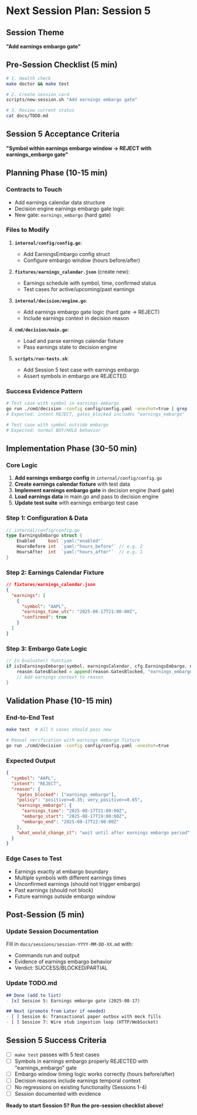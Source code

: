 # Next Session Plan: Session 5

## Session Theme
**"Add earnings embargo gate"**

## Pre-Session Checklist (5 min)
```bash
# 1. Health check
make doctor && make test

# 2. Create session card
scripts/new-session.sh "Add earnings embargo gate"

# 3. Review current status
cat docs/TODO.md
```

## Session 5 Acceptance Criteria
**"Symbol within earnings embargo window → REJECT with earnings_embargo gate"**

## Planning Phase (10-15 min)

### Contracts to Touch
- Add earnings calendar data structure
- Decision engine earnings embargo gate logic  
- New gate: `earnings_embargo` (hard gate)

### Files to Modify
1. **`internal/config/config.go`**:
   - Add EarningsEmbargo config struct
   - Configure embargo window (hours before/after)

2. **`fixtures/earnings_calendar.json`** (create new):
   - Earnings schedule with symbol, time, confirmed status
   - Test cases for active/upcoming/past earnings

3. **`internal/decision/engine.go`**:
   - Add earnings embargo gate logic (hard gate → REJECT)
   - Include earnings context in decision reason

4. **`cmd/decision/main.go`**:
   - Load and parse earnings calendar fixture
   - Pass earnings state to decision engine

5. **`scripts/run-tests.sh`**:
   - Add Session 5 test case with earnings embargo
   - Assert symbols in embargo are REJECTED

### Success Evidence Pattern
```bash
# Test case with symbol in earnings embargo
go run ./cmd/decision -config config/config.yaml -oneshot=true | grep '"event":"decision"'
# Expected: intent REJECT, gates_blocked includes "earnings_embargo"

# Test case with symbol outside embargo
# Expected: normal BUY/HOLD behavior
```

## Implementation Phase (30-50 min)

### Core Logic
1. **Add earnings embargo config** in `internal/config/config.go`
2. **Create earnings calendar fixture** with test data
3. **Implement earnings embargo gate** in decision engine (hard gate)
4. **Load earnings data** in main.go and pass to decision engine
5. **Update test suite** with earnings embargo test case

### Step 1: Configuration & Data
```go
// internal/config/config.go
type EarningsEmbargo struct {
    Enabled     bool `yaml:"enabled"`
    HoursBefore int  `yaml:"hours_before"` // e.g. 2
    HoursAfter  int  `yaml:"hours_after"`  // e.g. 1
}
```

### Step 2: Earnings Calendar Fixture
```json
// fixtures/earnings_calendar.json
{
  "earnings": [
    {
      "symbol": "AAPL",
      "earnings_time_utc": "2025-08-17T21:00:00Z",
      "confirmed": true
    }
  ]
}
```

### Step 3: Embargo Gate Logic
```go
// In Evaluate() function
if isInEarningsEmbargo(symbol, earningsCalendar, cfg.EarningsEmbargo, now) {
    reason.GatesBlocked = append(reason.GatesBlocked, "earnings_embargo")
    // Add earnings context to reason
}
```

## Validation Phase (10-15 min)

### End-to-End Test
```bash
make test  # All 5 cases should pass now

# Manual verification with earnings embargo fixture
go run ./cmd/decision -config config/config.yaml -oneshot=true
```

### Expected Output
```json
{
  "symbol": "AAPL",
  "intent": "REJECT", 
  "reason": {
    "gates_blocked": ["earnings_embargo"],
    "policy": "positive>=0.35; very_positive>=0.65",
    "earnings_embargo": {
      "earnings_time": "2025-08-17T21:00:00Z",
      "embargo_start": "2025-08-17T19:00:00Z",
      "embargo_end": "2025-08-17T22:00:00Z"
    },
    "what_would_change_it": "wait until after earnings embargo period"
  }
}
```

### Edge Cases to Test
- Earnings exactly at embargo boundary
- Multiple symbols with different earnings times
- Unconfirmed earnings (should not trigger embargo)
- Past earnings (should not block)
- Future earnings outside embargo window

## Post-Session (5 min)

### Update Session Documentation
Fill in `docs/sessions/session-YYYY-MM-DD-XX.md` with:
- Commands run and output
- Evidence of earnings embargo behavior
- Verdict: SUCCESS/BLOCKED/PARTIAL

### Update TODO.md
```markdown
## Done (add to list)
- [x] Session 5: Earnings embargo gate (2025-08-17)

## Next (promote from Later if needed) 
- [ ] Session 6: Transactional paper outbox with mock fills
- [ ] Session 7: Wire stub ingestion loop (HTTP/WebSocket)
```

## Session 5 Success Criteria
- [ ] `make test` passes with 5 test cases
- [ ] Symbols in earnings embargo properly REJECTED with "earnings_embargo" gate
- [ ] Embargo window timing logic works correctly (hours before/after)
- [ ] Decision reasons include earnings temporal context
- [ ] No regressions on existing functionality (Sessions 1-4)
- [ ] Session documented with evidence

**Ready to start Session 5? Run the pre-session checklist above!**